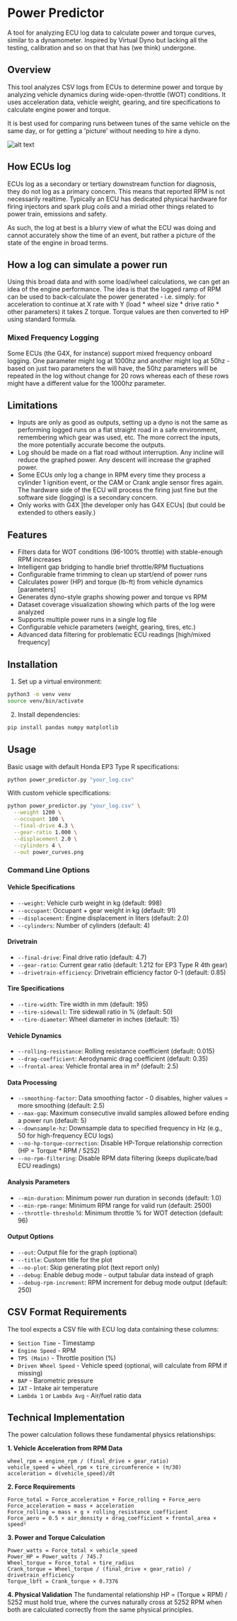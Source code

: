 # Power Predictor

A tool for analyzing ECU log data to calculate power and torque curves, similar to a dynamometer. Inspired by Virtual Dyno but lacking all the testing, calibration and so on that that has (we think) undergone.

## Overview

This tool analyzes CSV logs from ECUs to determine power and torque by analyzing vehicle dynamics during wide-open-throttle (WOT) conditions. It uses acceleration data, vehicle weight, gearing, and tire specifications to calculate engine power and torque.

It is best used for comparing runs between tunes of the same vehicle on the same day, or for getting a 'picture' without needing to hire a dyno.

![alt text](k20.png " Screenshot")

## How ECUs log

ECUs log as a secondary or tertiary downstream function for diagnosis, they do not log as a primary concern. This means that reported RPM is not necessarily realtime. Typically an ECU has dedicated physical hardware for firing injectors and spark plug coils and a miriad other things related to power train, emissions and safety.

As such, the log at best is a blurry view of what the ECU was doing and cannot accurately show the time of an event, but rather a picture of the state of the engine in broad terms.

## How a log can simulate a power run

Using this broad data and with some load/wheel calculations, we can get an idea of the engine performance. The idea is that the logged ramp of RPM can be used to back-calculate the power generated - i.e. simply: for acceleration to continue at X rate with Y (load * wheel size * drive ratio * other parameters) it takes Z torque. Torque values are then converted to HP using standard formula.

### Mixed Frequency Logging

Some ECUs (the G4X, for instance) support mixed frequency onboard logging. One parameter might log at 1000hz and another might log at 50hz - based on just two parameters the will have, the 50hz parameters will be repeated in the log without change for 20 rows whereas each of these rows might have a different value for the 1000hz parameter.

## Limitations

- Inputs are only as good as outputs, setting up a dyno is not the same as performing logged runs on a flat straight road in a safe environment, remembering which gear was used, etc. The more correct the inputs, the more potentially accurate become the outputs.
- Log should be made on a flat road without interruption. Any incline will reduce the graphed power. Any descent will increase the graphed power.
- Some ECUs only log a change in RPM every time they process a cylinder 1 ignition event, or the CAM or Crank angle sensor fires again. The hardware side of the ECU will process the firing just fine but the software side (logging) is a secondary concern.
- Only works with G4X [the developer only has G4X ECUs] (but could be extended to others easily.)

## Features

- Filters data for WOT conditions (96-100% throttle) with stable-enough RPM increases
- Intelligent gap bridging to handle brief throttle/RPM fluctuations
- Configurable frame trimming to clean up start/end of power runs
- Calculates power (HP) and torque (lb-ft) from vehicle dynamics [parameters]
- Generates dyno-style graphs showing power and torque vs RPM
- Dataset coverage visualization showing which parts of the log were analyzed
- Supports multiple power runs in a single log file
- Configurable vehicle parameters (weight, gearing, tires, etc.)
- Advanced data filtering for problematic ECU readings [high/mixed frequency]

## Installation

1. Set up a virtual environment:
```bash
python3 -m venv venv
source venv/bin/activate
```

2. Install dependencies:
```bash
pip install pandas numpy matplotlib
```

## Usage

Basic usage with default Honda EP3 Type R specifications:
```bash
python power_predictor.py "your_log.csv"
```

With custom vehicle specifications:
```bash
python power_predictor.py "your_log.csv" \
  --weight 1200 \
  --occupant 100 \
  --final-drive 4.3 \
  --gear-ratio 1.000 \
  --displacement 2.0 \
  --cylinders 4 \
  --out power_curves.png
```

### Command Line Options

#### Vehicle Specifications
- `--weight`: Vehicle curb weight in kg (default: 998)
- `--occupant`: Occupant + gear weight in kg (default: 91)
- `--displacement`: Engine displacement in liters (default: 2.0)
- `--cylinders`: Number of cylinders (default: 4)

#### Drivetrain
- `--final-drive`: Final drive ratio (default: 4.7)
- `--gear-ratio`: Current gear ratio (default: 1.212 for EP3 Type R 4th gear)
- `--drivetrain-efficiency`: Drivetrain efficiency factor 0-1 (default: 0.85)

#### Tire Specifications
- `--tire-width`: Tire width in mm (default: 195)
- `--tire-sidewall`: Tire sidewall ratio in % (default: 50)
- `--tire-diameter`: Wheel diameter in inches (default: 15)

#### Vehicle Dynamics
- `--rolling-resistance`: Rolling resistance coefficient (default: 0.015)
- `--drag-coefficient`: Aerodynamic drag coefficient (default: 0.35)
- `--frontal-area`: Vehicle frontal area in m² (default: 2.5)

#### Data Processing
- `--smoothing-factor`: Data smoothing factor - 0 disables, higher values = more smoothing (default: 2.5)
- `--max-gap`: Maximum consecutive invalid samples allowed before ending a power run (default: 5)
- `--downsample-hz`: Downsample data to specified frequency in Hz (e.g., 50 for high-frequency ECU logs)
- `--no-hp-torque-correction`: Disable HP-Torque relationship correction (HP = Torque * RPM / 5252)
- `--no-rpm-filtering`: Disable RPM data filtering (keeps duplicate/bad ECU readings)

#### Analysis Parameters
- `--min-duration`: Minimum power run duration in seconds (default: 1.0)
- `--min-rpm-range`: Minimum RPM range for valid run (default: 2500)
- `--throttle-threshold`: Minimum throttle % for WOT detection (default: 96)

#### Output Options
- `--out`: Output file for the graph (optional)
- `--title`: Custom title for the plot
- `--no-plot`: Skip generating plot (text report only)
- `--debug`: Enable debug mode - output tabular data instead of graph
- `--debug-rpm-increment`: RPM increment for debug mode output (default: 250)

## CSV Format Requirements

The tool expects a CSV file with ECU log data containing these columns:
- `Section Time` - Timestamp
- `Engine Speed` - RPM
- `TPS (Main)` - Throttle position (%)
- `Driven Wheel Speed` - Vehicle speed (optional, will calculate from RPM if missing)
- `BAP` - Barometric pressure
- `IAT` - Intake air temperature
- `Lambda 1` or `Lambda Avg` - Air/fuel ratio data

## Technical Implementation

The power calculation follows these fundamental physics relationships:

**1. Vehicle Acceleration from RPM Data**
```
wheel_rpm = engine_rpm / (final_drive × gear_ratio)
vehicle_speed = wheel_rpm × tire_circumference × (π/30)
acceleration = d(vehicle_speed)/dt
```

**2. Force Requirements**
```
Force_total = Force_acceleration + Force_rolling + Force_aero
Force_acceleration = mass × acceleration
Force_rolling = mass × g × rolling_resistance_coefficient
Force_aero = 0.5 × air_density × drag_coefficient × frontal_area × speed²
```

**3. Power and Torque Calculation**
```
Power_watts = Force_total × vehicle_speed
Power_HP = Power_watts / 745.7
Wheel_torque = Force_total × tire_radius
Crank_torque = Wheel_torque / (final_drive × gear_ratio) / drivetrain_efficiency
Torque_lbft = Crank_torque × 0.7376
```

**4. Physical Validation**
The fundamental relationship HP = (Torque × RPM) / 5252 must hold true, where the curves naturally cross at 5252 RPM when both are calculated correctly from the same physical principles.
